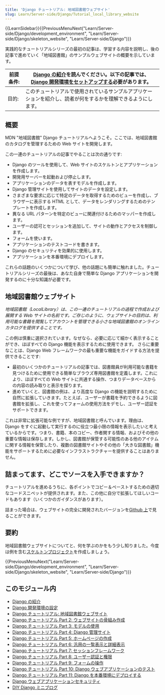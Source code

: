 ```yaml
---
title: 'Django チュートリアル: 地域図書館ウェブサイト'
slug: Learn/Server-side/Django/Tutorial_local_library_website
---
```

{{LearnSidebar}}{{PreviousMenuNext("Learn/Server-side/Django/development_environment", "Learn/Server-side/Django/skeleton_website", "Learn/Server-side/Django")}}

実践的なチュートリアルシリーズの最初の記事は、学習する内容を説明し、後の記事で進めていく「地域図書館」のサンプルウェブサイトの概要を示しています。

| 前提条件: | [Django の紹介](/ja/docs/Learn/Server-side/Django/Introduction)を読んでください。以下の記事では、[Django 開発環境をセットアップする](/ja/docs/Learn/Server-side/Django/development_environment)必要があります。 |
| --------- | --------------------------------------------------------------------------------------------------------------------------------------------------------------------------------------------------------------- |
| 目的:     | このチュートリアルで使用されているサンプルアプリケーションを紹介し、読者が何をするかを理解できるようにします。                                                                                                  |

## 概要

MDN "地域図書館" Django チュートリアルへようこそ。ここでは、地域図書館のカタログを管理するための Web サイトを開発します。

この一連のチュートリアルの記事でやることは次の通りです:

- Django のツールを使用して、Web サイトのスケルトンとアプリケーションを作成します。
- 開発用サーバーを起動および停止します。
- アプリケーションのデータを表すモデルを作成します。
- Django 管理サイトを使用してサイトのデータを設定します。
- さまざまな要求に応じて特定のデータを取得するためのビューを作成し、ブラウザーに表示する HTML として、データをレンダリングするためのテンプレートを作成します。
- 異なる URL パターンを特定のビューに関連付けるためのマッパーを作成します。
- ユーザーの認可とセッションを追加して、サイトの動作とアクセスを制御します。
- フォームを使います。
- アプリケーションのテストコードを書きます。
- Django のセキュリティを効果的に使用します。
- アプリケーションを本番環境にデプロイします。

これらの話題のいくつかについて学び、他の話題にも簡単に触れました。チュートリアルシリーズの最後は、あなた自身で簡単な Django アプリケーションを開発するのに十分な知識が必要です。

## 地域図書館ウェブサイト

_地域図書館（LocalLibrary）は、この一連のチュートリアルの過程で作成および展開する Web サイトの名前です。ご存じのように、ウェブサイトの目的は、利用可能な書籍を閲覧してアカウントを管理できる小さな地域図書館のオンラインカタログを提供することです。_

この例は慎重に選択されています。なぜなら、必要に応じて細かく表示することができ、ほぼすべての Django 機能を表示するために使用できます。 さらに重要なことは、Django Web フレームワークの最も重要な機能をガイドする方法を提供できることです:

- 最初のいくつかのチュートリアルの記事では、図書館員が利用可能な書籍を見つけるために使用できる簡単なブラウズ専用図書館を定義します。これにより、ほぼすべての Web サイトに共通する操作、つまりデータベースからの内容の読み取りと表示を探ります。
- 進めていくと、図書館の例は、より高度な Django の機能を説明するために自然に拡張していきます。たとえば、ユーザーが書籍を予約できるように図書館を拡張し、これを使ってフォームの使用方法をデモし、ユーザー認証をサポートできます。

これは非常に拡張可能な例ですが、地域図書館と呼んでいます。理由は、Django をすぐに起動して実行するのに役立つ最小限の情報を表示したいと考えているからです。つまり、書籍、本のコピー、作者関する情報、およびその他の重要な情報は保存します。しかし、図書館が保管する可能性のある他のアイテムに関する情報を保管したり、複数の図書館サイトやその他の「大きな図書館」機能をサポートするために必要なインフラストラクチャーを提供することはありません。

## 詰まってます、どこでソースを入手できますか？

チュートリアルを進めるうちに、各ポイントでコピー＆ペーストするための適切なコードスニペットが提供されます。また、この他に自分で拡張してほしいコードもあります（いくつかのガイダンスがあります）。

詰まった場合は、ウェブサイトの完全に開発されたバージョンを[Github 上](https://github.com/mdn/django-locallibrary-tutorial)で見ることができます。

## 要約

地域図書館ウェブサイトについてと、何を学ぶのかをもう少し知りました。今度は例を含む[スケルトンプロジェクト](/ja/docs/Learn/Server-side/Django/skeleton_website)を作成しましょう。

{{PreviousMenuNext("Learn/Server-side/Django/development_environment", "Learn/Server-side/Django/skeleton_website", "Learn/Server-side/Django")}}

## このモジュール内

- [Django の紹介](/ja/docs/Learn/Server-side/Django/Introduction)
- [Django 開発環境の設定](/ja/docs/Learn/Server-side/Django/development_environment)
- [Django チュートリアル: 地域図書館ウェブサイト](/ja/docs/Learn/Server-side/Django/Tutorial_local_library_website)
- [Django チュートリアル Part 2: ウェブサイトの骨組み作成](/ja/docs/Learn/Server-side/Django/skeleton_website)
- [Django チュートリアル Part 3: モデルの使用](/ja/docs/Learn/Server-side/Django/Models)
- [Django チュートリアル Part 4: Django 管理サイト](/ja/docs/Learn/Server-side/Django/Admin_site)
- [Django チュートリアル Part 5: ホームページの作成](/ja/docs/Learn/Server-side/Django/Home_page)
- [Django チュートリアル Part 6: 汎用の一覧表示と詳細表示](/ja/docs/Learn/Server-side/Django/Generic_views)
- [Django チュートリアル Part 7: セッションフレームワーク](/ja/docs/Learn/Server-side/Django/Sessions)
- [Django チュートリアル Part 8: ユーザー認証と権限](/ja/docs/Learn/Server-side/Django/Authentication)
- [Django チュートリアル Part 9: フォームの操作](/ja/docs/Learn/Server-side/Django/Forms)
- [Django チュートリアル Part 10: Django ウェブアプリケーションのテスト](/ja/docs/Learn/Server-side/Django/Testing)
- [Django チュートリアル Part 11: Django を本番環境にデプロイする](/ja/docs/Learn/Server-side/Django/Deployment)
- [Django ウェブアプリケーションセキュリティ](/ja/docs/Learn/Server-side/Django/web_application_security)
- [DIY Django ミニブログ](/ja/docs/Learn/Server-side/Django/django_assessment_blog)
